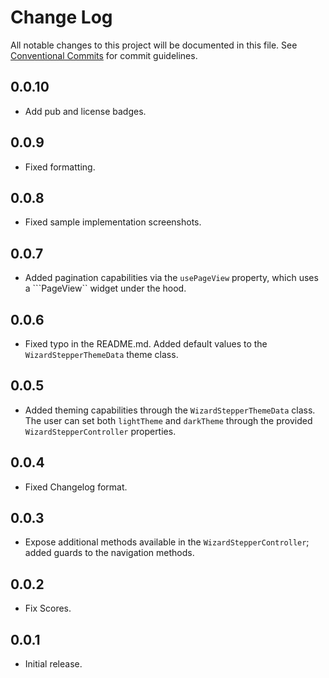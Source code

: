 # Change Log

All notable changes to this project will be documented in this file.
See [Conventional Commits](https://conventionalcommits.org) for commit guidelines.

## 0.0.10

- Add pub and license badges.

## 0.0.9

- Fixed formatting.

## 0.0.8

- Fixed sample implementation screenshots.

## 0.0.7

- Added pagination capabilities via the ```usePageView``` property, which uses a ```PageView`` widget under the hood.

## 0.0.6

- Fixed typo in the README.md. Added default values to the ```WizardStepperThemeData``` theme class.

## 0.0.5

- Added theming capabilities through the ```WizardStepperThemeData``` class. The user can set both ```lightTheme``` and ```darkTheme``` through the provided ```WizardStepperController``` properties.

## 0.0.4

- Fixed Changelog format.

## 0.0.3

- Expose additional methods available in the ```WizardStepperController```; added guards to the navigation methods.

## 0.0.2

- Fix Scores.

## 0.0.1

- Initial release.

